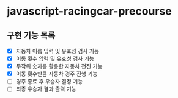 # javascript-racingcar-precourse

## 구현 기능 목록

- [x] 자동차 이름 입력 및 유효성 검사 기능
- [x] 이동 횟수 압력 및 유효성 검사 기능
- [x] 무작위 숫자를 활용한 자동차 전진 기능
- [x] 이동 횟수만큼 자동차 경주 진행 기능
- [ ] 경주 종료 후 우승자 결정 기능
- [ ] 최종 우승자 결과 출력 기능
